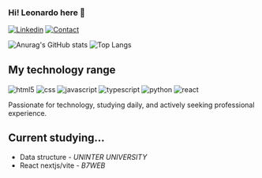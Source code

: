 ### Hi! Leonardo here 👋

[![Linkedin](https://img.shields.io/badge/LinkedIn-0077B5?style=for-the-badge&logo=linkedin&logoColor=white)](https://www.linkedin.com/in/leonardo-costa-b9ab7a270/)
[![Contact](https://img.shields.io/badge/WhatsApp-25D366?style=for-the-badge&logo=whatsapp&logoColor=white)](https://wa.me/+5521999699990)

![Anurag's GitHub stats](https://github-readme-stats.vercel.app/api?username=leoheart27&show_icons=true&theme=tokyonight)
![Top Langs](https://github-readme-stats.vercel.app/api/top-langs/?username=leoheart27&layout=compact&theme=tokyonight)

## My technology range

<div style="display: inline-block">
    <img align="center" alt="html5" src="https://img.shields.io/badge/HTML-239120?style=for-the-badge&logo=html5&logoColor=white" >
    <img align="center" alt="css" src="https://img.shields.io/badge/CSS-239120?&style=for-the-badge&logo=css3&logoColor=white" >
    <img align="center" alt="javascript" src="https://img.shields.io/badge/JavaScript-F7DF1E?style=for-the-badge&logo=javascript&logoColor=black" >
    <img align="center" alt="typescript" src="https://img.shields.io/badge/TypeScript-007ACC?style=for-the-badge&logo=typescript&logoColor=white" >
    <img align="center" alt="python" src="https://img.shields.io/badge/Python-3776AB?style=for-the-badge&logo=python&logoColor=white" >
    <img align="center" alt="react" src="https://img.shields.io/badge/React-20232A?style=for-the-badge&logo=react&logoColor=61DAFB" >
</div>

<br>

Passionate for technology, studying daily, and actively seeking professional experience.

## Current studying...

<ul>
<li>Data structure - <i>UNINTER UNIVERSITY</i></li>
<li>React nextjs/vite - <i>B7WEB</i>
</ul>
